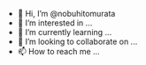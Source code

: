 - 👋 Hi, I’m @nobuhitomurata
- 👀 I’m interested in ...
- 🌱 I’m currently learning ...
- 💞️ I’m looking to collaborate on ...
- 📫 How to reach me ...

<!---
nobuhitomurata/nobuhitomurata is a ✨ special ✨ repository because its `README.md` (this file) appears on your GitHub profile.
You can click the Preview link to take a look at your changes.
--->

